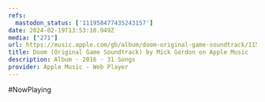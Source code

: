 ```yaml
---
refs:
  mastodon_status: ['111958477435243157']
date: 2024-02-19T13:53:10.949Z
media: ["271"]
url: https://music.apple.com/gb/album/doom-original-game-soundtrack/1157733728
title: Doom (Original Game Soundtrack) by Mick Gordon on Apple Music
description: Album · 2016 · 31 Songs
provider: Apple Music - Web Player
---
```


#NowPlaying
